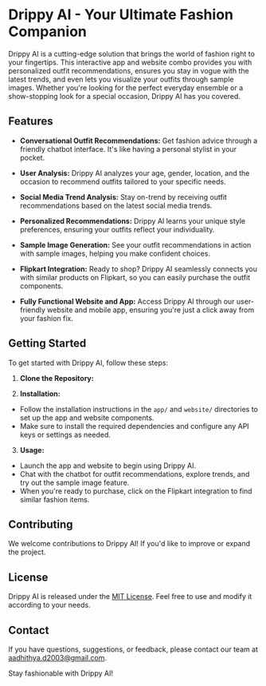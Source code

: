 # Drippy AI - Your Ultimate Fashion Companion

Drippy AI is a cutting-edge solution that brings the world of fashion right to your fingertips. This interactive app and website combo provides you with personalized outfit recommendations, ensures you stay in vogue with the latest trends, and even lets you visualize your outfits through sample images. Whether you're looking for the perfect everyday ensemble or a show-stopping look for a special occasion, Drippy AI has you covered.

## Features

- **Conversational Outfit Recommendations:** Get fashion advice through a friendly chatbot interface. It's like having a personal stylist in your pocket.

- **User Analysis:** Drippy AI analyzes your age, gender, location, and the occasion to recommend outfits tailored to your specific needs.

- **Social Media Trend Analysis:** Stay on-trend by receiving outfit recommendations based on the latest social media trends.

- **Personalized Recommendations:** Drippy AI learns your unique style preferences, ensuring your outfits reflect your individuality.

- **Sample Image Generation:** See your outfit recommendations in action with sample images, helping you make confident choices.

- **Flipkart Integration:** Ready to shop? Drippy AI seamlessly connects you with similar products on Flipkart, so you can easily purchase the outfit components.

- **Fully Functional Website and App:** Access Drippy AI through our user-friendly website and mobile app, ensuring you're just a click away from your fashion fix.

## Getting Started

To get started with Drippy AI, follow these steps:

1. **Clone the Repository:**

2. **Installation:**
- Follow the installation instructions in the `app/` and `website/` directories to set up the app and website components.
- Make sure to install the required dependencies and configure any API keys or settings as needed.

3. **Usage:**
- Launch the app and website to begin using Drippy AI.
- Chat with the chatbot for outfit recommendations, explore trends, and try out the sample image feature.
- When you're ready to purchase, click on the Flipkart integration to find similar fashion items.

## Contributing

We welcome contributions to Drippy AI! If you'd like to improve or expand the project.

## License

Drippy AI is released under the [MIT License](LICENSE). Feel free to use and modify it according to your needs.

## Contact

If you have questions, suggestions, or feedback, please contact our team at [aadhithya.d2003@gmail.com](mailto:aadhithya.d2003@gmail.com).

Stay fashionable with Drippy AI!
